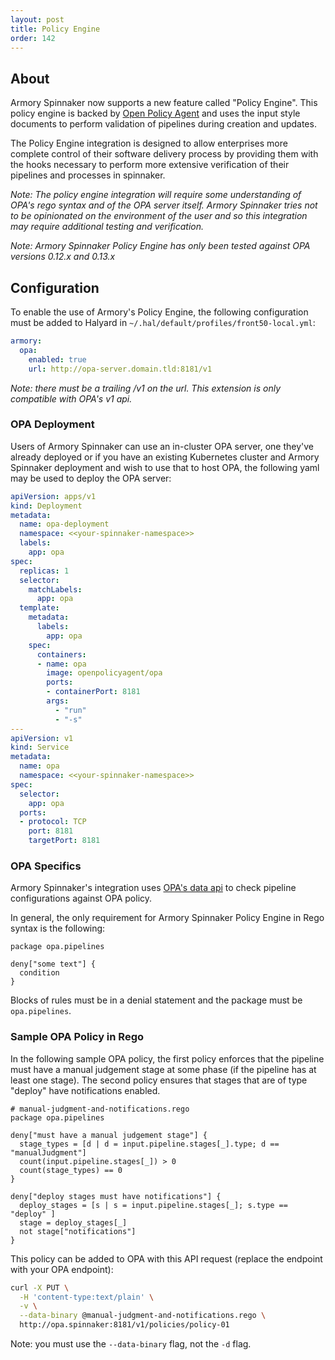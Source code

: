 ```yaml
---
layout: post
title: Policy Engine
order: 142
---
```


## About
Armory Spinnaker now supports a new feature called "Policy Engine".  This policy engine is backed by [Open Policy Agent](https://www.openpolicyagent.org/) and uses the input style documents to perform validation of pipelines during creation and updates.

The Policy Engine integration is designed to allow enterprises more complete control of their software delivery process by providing them with the hooks necessary to perform more extensive verification of their pipelines and processes in spinnaker.

*Note: The policy engine integration will require some understanding of OPA's rego syntax and of the OPA server itself.  Armory Spinnaker tries not to be opinionated on the environment of the user and so this integration may require additional testing and verification.*

*Note: Armory Spinnaker Policy Engine has only been tested against OPA versions 0.12.x and 0.13.x*

## Configuration

To enable the use of Armory's Policy Engine, the following configuration must be added to Halyard in `~/.hal/default/profiles/front50-local.yml`:

```yaml
armory:
  opa:
    enabled: true
    url: http://opa-server.domain.tld:8181/v1
```
*Note: there must be a trailing /v1 on the url. This extension is only compatible with OPA's v1 api.*

### OPA Deployment
Users of Armory Spinnaker can use an in-cluster OPA server, one they've already deployed or if you have an existing Kubernetes cluster and Armory Spinnaker deployment and wish to use that to host OPA, the following yaml may be used to deploy the OPA server:

```yaml
apiVersion: apps/v1
kind: Deployment
metadata:
  name: opa-deployment
  namespace: <<your-spinnaker-namespace>>
  labels:
    app: opa
spec:
  replicas: 1
  selector:
    matchLabels:
      app: opa
  template:
    metadata:
      labels:
        app: opa
    spec:
      containers:
      - name: opa
        image: openpolicyagent/opa
        ports:
        - containerPort: 8181
        args:
          - "run"
          - "-s"
---
apiVersion: v1
kind: Service
metadata:
  name: opa
  namespace: <<your-spinnaker-namespace>>
spec:
  selector:
    app: opa
  ports:
  - protocol: TCP
    port: 8181
    targetPort: 8181

```

### OPA Specifics

Armory Spinnaker's integration uses [OPA's data api](https://www.openpolicyagent.org/docs/latest/rest-api/#data-api) to check pipeline configurations against OPA policy. 

In general, the only requirement for Armory Spinnaker Policy Engine in Rego syntax is the following:

```
package opa.pipelines

deny["some text"] {
  condition
}

```

Blocks of rules must be in a denial statement and the package must be `opa.pipelines`.

### Sample OPA Policy in Rego

In the following sample OPA policy, the first policy enforces that the pipeline must have a manual judgement stage at some phase (if the pipeline has at least one stage).  The second policy ensures that stages that are of type "deploy" have notifications enabled.

```
# manual-judgment-and-notifications.rego
package opa.pipelines

deny["must have a manual judgement stage"] {
  stage_types = [d | d = input.pipeline.stages[_].type; d == "manualJudgment"]
  count(input.pipeline.stages[_]) > 0
  count(stage_types) == 0
}

deny["deploy stages must have notifications"] {
  deploy_stages = [s | s = input.pipeline.stages[_]; s.type == "deploy" ]
  stage = deploy_stages[_]
  not stage["notifications"]
}

```

This policy can be added to OPA with this API request (replace the endpoint with your OPA endpoint):

```bash
curl -X PUT \
  -H 'content-type:text/plain' \
  -v \
  --data-binary @manual-judgment-and-notifications.rego \
  http://opa.spinnaker:8181/v1/policies/policy-01
```

Note: you must use the `--data-binary` flag, not the `-d` flag.
